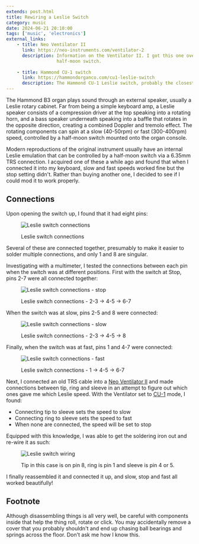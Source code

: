```yaml
---
extends: post.html
title: Rewiring a Leslie Switch
category: music
date: 2024-06-21 20:10:00
tags: ['music', 'electronics']
external_links:
    - title: Neo Ventilator II
      link: https://neo-instruments.com/ventilator-2
      description: Information on the Ventilator II. I got this one over the Mini-Vent for the ability to connect a
                   half-moon switch.
      
    - title: Hammond CU-1 switch
      link: https://hammondorganco.com/cu1-leslie-switch
      description: The Hammond CU-1 Leslie switch, probably the closest thing to a standard in this case. 
---
```


The Hammond B3 organ plays sound through an external speaker, usually a Leslie rotary cabinet. Far from being a
simple keyboard amp, a Leslie speaker consists of a compression driver at the top speaking into a rotating horn, and a
bass speaker underneath speaking into a baffle that rotates in the opposite direction, creating a combined Doppler and
tremolo effect. The rotating components can spin at a slow (40-50rpm) or fast (300-400rpm) speed, controlled by a
half-moon switch mounted onto the organ console.

Modern reproductions of the original instrument usually have an internal Leslie emulation that can be controlled by
a half-moon switch via a 6.35mm TRS connection. I acquired one of these a while ago and found that when I connected it
into my keyboard, slow and fast speeds worked fine but the stop setting didn't. Rather than buying another one, I
decided to see if I could mod it to work properly.

## Connections

Upon opening the switch up, I found that it had eight pins:

<figure>
  <img src="/img/leslie_switch.svg" alt="Leslie switch connections" />
  <p>Leslie switch connections</p>
</figure>

Several of these are connected together, presumably to make it easier to solder multiple connections, and only 1 and 8
are singular.

Investigating with a multimeter, I tested the connections between each pin when the switch was at different positions.
First with the switch at Stop, pins 2-7 were all connected together:

<figure>
  <img src="/img/leslie_switch_stop.svg" alt="Leslie switch connections - stop" />
  <p>Leslie switch connections - 2-3 -> 4-5 -> 6-7</p>
</figure>

When the switch was at slow, pins 2-5 and 8 were connected:

<figure>
  <img src="/img/leslie_switch_slow.svg" alt="Leslie switch connections - slow" />
  <p>Leslie switch connections - 2-3 -> 4-5 -> 8</p>
</figure>

Finally, when the switch was at fast, pins 1 and 4-7 were connected:

<figure>
  <img src="/img/leslie_switch_fast.svg" alt="Leslie switch connections - fast" />
  <p>Leslie switch connections - 1 -> 4-5 -> 6-7</p>
</figure>

Next, I connected an old TRS cable into a [Neo Ventilator II](https://neo-instruments.com/ventilator-2) and made
connections between tip, ring and sleeve in an attempt to figure out which ones gave me which Leslie speed. With the
Ventilator set to [CU-1](https://hammondorganco.com/cu1-leslie-switch) mode, I found:

- Connecting tip to sleeve sets the speed to slow
- Connecting ring to sleeve sets the speed to fast
- When none are connected, the speed will be set to stop

Equipped with this knowledge, I was able to get the soldering iron out and re-wire it as such:

<figure>
  <img src="/img/leslie_switch_trs.svg" alt="Leslie switch wiring" />
  <p>Tip in this case is on pin 8, ring is pin 1 and sleeve is pin 4 or 5.</p>
</figure>

I finally reassembled it and connected it up, and slow, stop and fast all worked beautifully!

## Footnote

Although disassembling things is all very well, be careful with components inside that help the thing roll, rotate or
click. You may accidentally remove a cover that you probably shouldn't and end up chasing ball bearings and springs
across the floor. Don't ask me how I know this.
